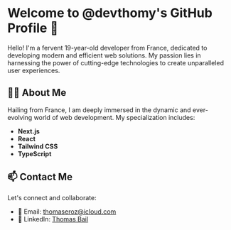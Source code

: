 # Welcome to @devthomy's GitHub Profile 🌟

Hello! I'm a fervent 19-year-old developer from France, dedicated to developing modern and efficient web solutions. My passion lies in harnessing the power of cutting-edge technologies to create unparalleled user experiences.

## 👨‍💻 About Me

Hailing from France, I am deeply immersed in the dynamic and ever-evolving world of web development. My specialization includes:

- **Next.js**
- **React** 
- **Tailwind CSS**
- **TypeScript** 

## 📫 Contact Me

Let's connect and collaborate:

- 📧 Email: [thomaseroz@icloud.com](mailto:thomaseroz@icloud.com)
- 🔗 LinkedIn: [Thomas Bail](https://www.linkedin.com/in/thomas-bail-a52512274/)


